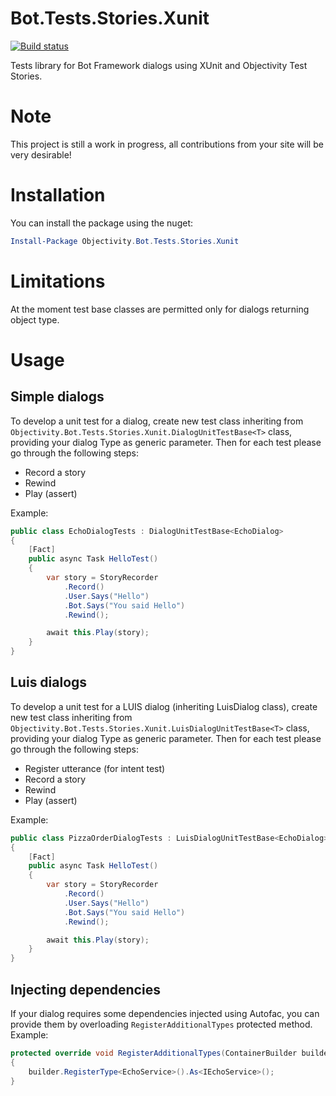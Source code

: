 # Bot.Tests.Stories.Xunit

[![Build status](https://ci.appveyor.com/api/projects/status/yinx2sypuempoi3g?svg=true)](https://ci.appveyor.com/project/ObjectivityAdminsTeam/bot-tests-stories-xunit)


Tests library for Bot Framework dialogs using XUnit and Objectivity Test Stories.

# Note

This project is still a work in progress, all contributions from your site will be very desirable!

# Installation

You can install the package using the nuget:

```powershell
Install-Package Objectivity.Bot.Tests.Stories.Xunit
```

# Limitations

At the moment test base classes are permitted only for dialogs returning object type.

# Usage

## Simple dialogs

To develop a unit test for a dialog, create new test class inheriting from `Objectivity.Bot.Tests.Stories.Xunit.DialogUnitTestBase<T>` class, providing your dialog Type as generic parameter. Then for each test please go through the following steps:

* Record a story
* Rewind
* Play (assert)

Example:

```cs
public class EchoDialogTests : DialogUnitTestBase<EchoDialog>
{
	[Fact]
	public async Task HelloTest()
	{
		var story = StoryRecorder
			.Record()
			.User.Says("Hello")
			.Bot.Says("You said Hello")
			.Rewind();

		await this.Play(story);
	}
}
```

## Luis dialogs

To develop a unit test for a LUIS dialog (inheriting LuisDialog<object> class), create new test class inheriting from `Objectivity.Bot.Tests.Stories.Xunit.LuisDialogUnitTestBase<T>` class, providing your dialog Type as generic parameter. Then for each test please go through the following steps:

* Register utterance (for intent test)
* Record a story
* Rewind
* Play (assert)

Example:


```cs
public class PizzaOrderDialogTests : LuisDialogUnitTestBase<EchoDialog>
{
	[Fact]
	public async Task HelloTest()
	{
		var story = StoryRecorder
			.Record()
			.User.Says("Hello")
			.Bot.Says("You said Hello")
			.Rewind();

		await this.Play(story);
	}
}
```

## Injecting dependencies

If your dialog requires some dependencies injected using Autofac, you can provide them by overloading `RegisterAdditionalTypes` protected method. Example:

```cs
protected override void RegisterAdditionalTypes(ContainerBuilder builder)
{
	builder.RegisterType<EchoService>().As<IEchoService>();
}
```